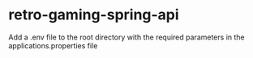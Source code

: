 # retro-gaming-spring-api

Add a .env file to the root directory with the required parameters in the applications.properties file